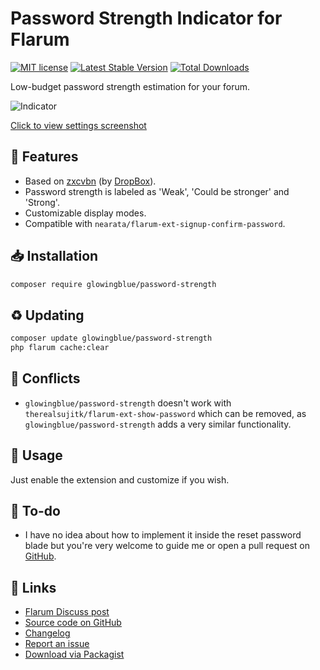 # Password Strength Indicator for Flarum

[![MIT license](https://img.shields.io/badge/license-MIT-blue.svg)](https://github.com/glowingblue/flarum-ext-password-strength/blob/master/LICENSE) [![Latest Stable Version](https://img.shields.io/packagist/v/glowingblue/password-strength.svg)](https://packagist.org/packages/glowingblue/password-strength) [![Total Downloads](https://img.shields.io/packagist/dt/glowingblue/password-strength.svg)](https://packagist.org/packages/glowingblue/password-strength)

Low-budget password strength estimation for your forum.

![Indicator](https://i.imgur.com/j4QErvP.gif)

[Click to view settings screenshot](https://i.ibb.co/r5ftZRb/ps-Settings.png)

## 🦸 Features

- Based on [zxcvbn](https://github.com/dropbox/zxcvbn) (by [DropBox](https://github.com/dropbox)).
- Password strength is labeled as 'Weak', 'Could be stronger' and 'Strong'.
- Customizable display modes.
- Compatible with `nearata/flarum-ext-signup-confirm-password`.

## 📥 Installation

```bash
composer require glowingblue/password-strength
```

## ♻ Updating

```bash
composer update glowingblue/password-strength
php flarum cache:clear
```

## 🚫 Conflicts
- `glowingblue/password-strength` doesn't work with `therealsujitk/flarum-ext-show-password` which can be removed, as `glowingblue/password-strength` adds a very similar functionality.

## 📖 Usage

Just enable the extension and customize if you wish.

## 📝 To-do

- I have no idea about how to implement it inside the reset password blade but you're very welcome to guide me or open a pull request on [GitHub](https://github.com/glowingblue/flarum-ext-password-strength).

## 🔗 Links

- [Flarum Discuss post](https://discuss.flarum.org/d/26191-gb-password-strength)
- [Source code on GitHub](https://github.com/glowingblue/flarum-ext-password-strength)
- [Changelog](https://github.com/glowingblue/flarum-ext-password-strength/blob/master/CHANGELOG.md)
- [Report an issue](https://github.com/glowingblue/flarum-ext-password-strength/issues)
- [Download via Packagist](https://packagist.org/packages/glowingblue/password-strength)
